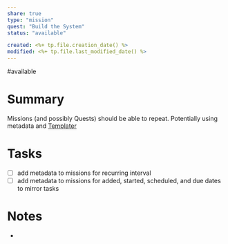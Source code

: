 ```yaml
---
share: true
type: "mission"
quest: "Build the System"
status: "available"

created: <%+ tp.file.creation_date() %> 
modified: <%+ tp.file.last_modified_date() %>
---
```

#available 
# Summary
Missions (and possibly Quests) should be able to repeat.  Potentially using metadata and [Templater](./Templater.md)
# Tasks
- [ ] add metadata to missions for recurring interval
- [ ] add metadata to missions for added, started, scheduled, and due dates to mirror tasks

# Notes
- 